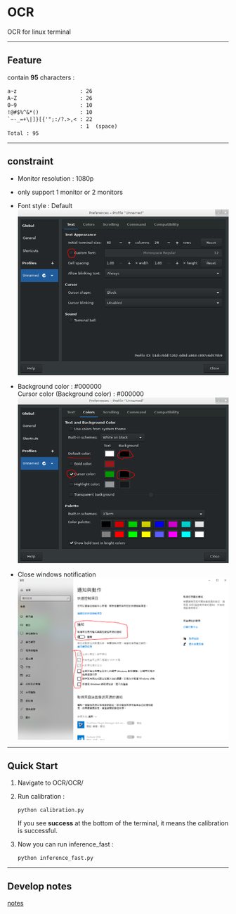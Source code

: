 # OCR

 OCR for linux terminal

***

## Feature

contain **95** characters :  

```text
a~z                    : 26 
A~Z                    : 26
0~9                    : 10
!@#$%^&*()             : 10
`~-_=+\|]}[{'";:/?.>,< : 22
                       : 1  (space)
Total : 95
```

***

## constraint

* Monitor resolution : 1080p

* only support 1 monitor or 2 monitors

* Font style : Default  
![Font style](OCR/misc/1.PNG)

* Background color : #000000  
Cursor color (Background color) : #000000  
![Background color](OCR/misc/2.PNG)

* Close windows notification  
![close windows notification](OCR/misc/3.PNG)

***

## Quick Start

1. Navigate to OCR/OCR/

2. Run calibration :
    ```text
    python calibration.py
    ```
    If you see **success** at the bottom of the terminal, it means the calibration is successful.

3. Now you can run inference_fast :
    ```text
    python inference_fast.py
    ```

***

## Develop notes

[notes](https://www.evernote.com/shard/s198/sh/98ed70d8-1980-3952-eaec-3e5df3879652/a3cf73b2bb63d88fe7fd340f7d877d02)
